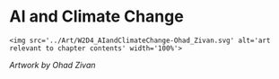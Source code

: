 # AI and Climate Change

 ````{div} full-width 
 <img src='../Art/W2D4_AIandClimateChange-Ohad_Zivan.svg' alt='art relevant to chapter contents' width='100%'> 
```` 

*Artwork by Ohad Zivan*